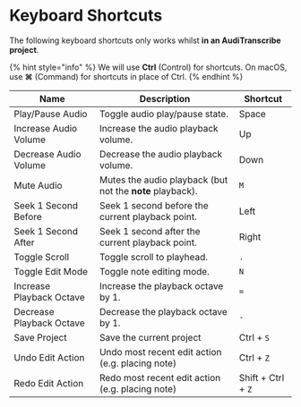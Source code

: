 # Keyboard Shortcuts

The following keyboard shortcuts only works whilst **in an AudiTranscribe project**.

{% hint style="info" %}
We will use **Ctrl** (Control) for shortcuts. On macOS, use **⌘** (Command) for shortcuts in place of Ctrl.
{% endhint %}

| Name                     | Description                                               | Shortcut           |
|--------------------------|-----------------------------------------------------------|--------------------|
| Play/Pause Audio         | Toggle audio play/pause state.                            | Space              |
| Increase Audio Volume    | Increase the audio playback volume.                       | Up                 |
| Decrease Audio Volume    | Decrease the audio playback volume.                       | Down               |
| Mute Audio               | Mutes the audio playback (but not the **note** playback). | `M`                |
| Seek 1 Second Before     | Seek 1 second before the current playback point.          | Left               |
| Seek 1 Second After      | Seek 1 second after the current playback point.           | Right              |
| Toggle Scroll            | Toggle scroll to playhead.                                | `.`                |
| Toggle Edit Mode         | Toggle note editing mode.                                 | `N`                |
| Increase Playback Octave | Increase the playback octave by 1.                        | `=`                |
| Decrease Playback Octave | Decrease the playback octave by 1.                        | `-`                |
| Save Project             | Save the current project                                  | Ctrl + `S`         |
| Undo Edit Action         | Undo most recent edit action (e.g. placing note)          | Ctrl + `Z`         |
| Redo Edit Action         | Redo most recent edit action (e.g. placing note)          | Shift + Ctrl + `Z` |
